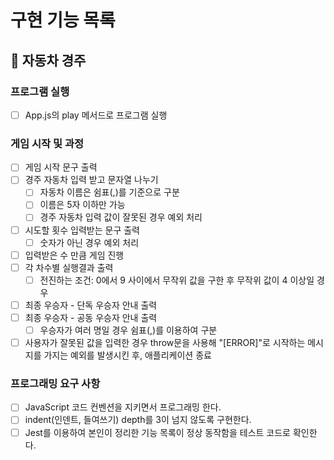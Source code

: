 # 구현 기능 목록

## 🚗 자동차 경주

### 프로그램 실행
- [ ] App.js의 play 메서드로 프로그램 실행

### 게임 시작 및 과정
- [ ] 게임 시작 문구 출력
- [ ] 경주 자동차 입력 받고 문자열 나누기
  - [ ] 자동차 이름은 쉼표(,)를 기준으로 구분
  - [ ] 이름은 5자 이하만 가능
  - [ ] 경주 자동차 입력 값이 잘못된 경우 예외 처리
- [ ] 시도할 횟수 입력받는 문구 출력
  - [ ] 숫자가 아닌 경우 예외 처리
- [ ] 입력받은 수 만큼 게임 진행
- [ ] 각 차수별 실행결과 출력
  - [ ] 전진하는 조건: 0에서 9 사이에서 무작위 값을 구한 후 무작위 값이 4 이상일 경우
- [ ] 최종 우승자 - 단독 우승자 안내 출력
- [ ] 최종 우승자 - 공동 우승자 안내 출력
  - [ ] 우승자가 여러 명일 경우 쉼표(,)를 이용하여 구분
- [ ] 사용자가 잘못된 값을 입력한 경우 throw문을 사용해 "[ERROR]"로 시작하는 메시지를 가지는 예외를 발생시킨 후, 애플리케이션 종료

### 프로그래밍 요구 사항
- [ ] JavaScript 코드 컨벤션을 지키면서 프로그래밍 한다.
- [ ] indent(인덴트, 들여쓰기) depth를 3이 넘지 않도록 구현한다.
- [ ] Jest를 이용하여 본인이 정리한 기능 목록이 정상 동작함을 테스트 코드로 확인한다.
